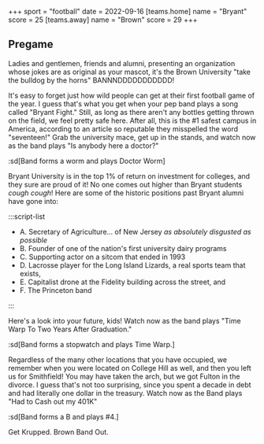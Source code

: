 +++
sport = "football"
date = 2022-09-16
[teams.home]
name = "Bryant"
score = 25
[teams.away]
name = "Brown"
score = 29
+++

## Pregame

Ladies and gentlemen, friends and alumni, presenting an organization whose jokes are as original as your mascot, it's the Brown University "take the bulldog by the horns" BANNNDDDDDDDDDDD!

It's easy to forget just how wild people can get at their first football game of the year. I guess that's what you get when your pep band plays a song called "Bryant Fight." Still, as long as there aren't any bottles getting thrown on the field, we feel pretty safe here. After all, this is the #1 safest campus in America, according to an article so reputable they misspelled the word "seventeen!" Grab the university mace, get up in the stands, and watch now as the band plays "Is anybody here a doctor?"

:sd[Band forms a worm and plays Doctor Worm]

Bryant University is in the top 1% of return on investment for colleges, and they sure are proud of it! No one comes out higher than Bryant students *cough* *cough*! Here are some of the historic positions past Bryant alumni have gone into:

:::script-list

- A. Secretary of Agriculture… of New Jersey *as absolutely disgusted as possible*
- B. Founder of one of the nation's first university dairy programs
- C. Supporting actor on a sitcom that ended in 1993
- D. Lacrosse player for the Long Island Lizards, a real sports team that exists,
- E. Capitalist drone at the Fidelity building across the street, and
- F. The Princeton band

:::

Here's a look into your future, kids! Watch now as the band plays "Time Warp To Two Years After Graduation."

:sd[Band forms a stopwatch and plays Time Warp.]

Regardless of the many other locations that you have occupied, we remember when you were located on College Hill as well, and then you left us for Smithfield! You may have taken the arch, but we got Fulton in the divorce. I guess that's not too surprising, since you spent a decade in debt and had literally one dollar in the treasury. Watch now as the Band plays "Had to Cash out my 401K"

:sd[Band forms a B and plays #4.]

Get Krupped. Brown Band Out.
